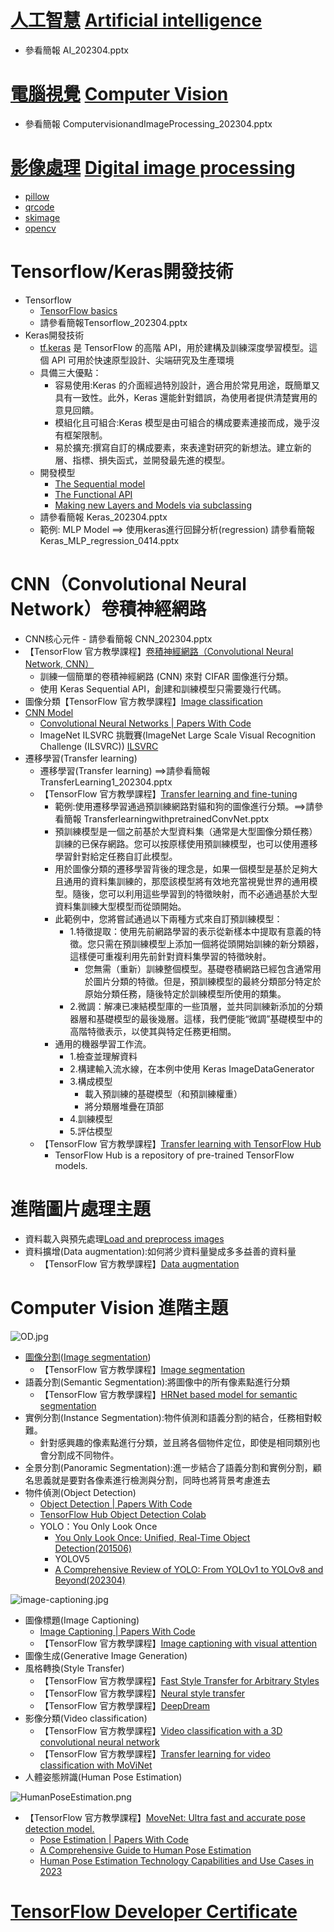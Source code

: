 # [人工智慧](https://zh.wikipedia.org/zh-tw/%E4%BA%BA%E5%B7%A5%E6%99%BA%E8%83%BD)  [Artificial intelligence](https://en.wikipedia.org/wiki/Artificial_intelligence)
- 參看簡報 AI_202304.pptx
# [電腦視覺](https://zh.wikipedia.org/zh-tw/%E8%AE%A1%E7%AE%97%E6%9C%BA%E8%A7%86%E8%A7%89)  [Computer Vision](https://en.wikipedia.org/wiki/Computer_vision)
- 參看簡報 ComputervisionandImageProcessing_202304.pptx
# [影像處理](https://zh.wikipedia.org/zh-tw/%E5%9B%BE%E5%83%8F%E5%A4%84%E7%90%86)  [Digital image processing](https://en.wikipedia.org/wiki/Digital_image_processing)
- [pillow](./Pillow.md)
- [qrcode](./qrcode.md)
- [skimage](./skimage.md)
- [opencv](./opencv.md)

# Tensorflow/Keras開發技術
- Tensorflow
  - [TensorFlow basics](https://www.tensorflow.org/guide/basics) 
  - 請參看簡報Tensorflow_202304.pptx
- Keras開發技術
  - [tf.keras](https://www.tensorflow.org/guide/keras?hl=zh-tw) 是 TensorFlow 的高階 API，用於建構及訓練深度學習模型。這個 API 可用於快速原型設計、尖端研究及生產環境
  - 具備三大優點：
    - 容易使用:Keras 的介面經過特別設計，適合用於常見用途，既簡單又具有一致性。此外，Keras 還能針對錯誤，為使用者提供清楚實用的意見回饋。
    - 模組化且可組合:Keras 模型是由可組合的構成要素連接而成，幾乎沒有框架限制。
    - 易於擴充:撰寫自訂的構成要素，來表達對研究的新想法。建立新的層、指標、損失函式，並開發最先進的模型。
  - 開發模型
    - [The Sequential model](https://www.tensorflow.org/guide/keras/sequential_model)
    - [The Functional API](https://www.tensorflow.org/guide/keras/sequential_model)
    - [Making new Layers and Models via subclassing](https://www.tensorflow.org/guide/keras/custom_layers_and_models)
  - 請參看簡報 Keras_202304.pptx
  - 範例: MLP Model ==> 使用keras進行回歸分析(regression) 請參看簡報 Keras_MLP_regression_0414.pptx


# CNN（Convolutional Neural Network）卷積神經網路
- CNN核心元件  - 請參看簡報  CNN_202304.pptx
- 【TensorFlow 官方教學課程】[卷積神經網路（Convolutional Neural Network, CNN）](https://www.tensorflow.org/tutorials/images/cnn)
  - 訓練一個簡單的卷積神經網路 (CNN) 來對 CIFAR 圖像進行分類。
  - 使用 Keras Sequential API，創建和訓練模型只需要幾行代碼。 
- 圖像分類【TensorFlow 官方教學課程】[Image classification](https://www.tensorflow.org/tutorials/images/classification)
- [CNN Model](./CNNModels.md) 
  - [Convolutional Neural Networks | Papers With Code](https://paperswithcode.com/methods/category/convolutional-neural-networks)
  -  ImageNet ILSVRC 挑戰賽(ImageNet Large Scale Visual Recognition Challenge (ILSVRC)) [ILSVRC](https://www.image-net.org/challenges/LSVRC/)
- 遷移學習(Transfer learning)
  - 遷移學習(Transfer learning) ==>請參看簡報 TransferLearning1_202304.pptx
  - 【TensorFlow 官方教學課程】[Transfer learning and fine-tuning](https://www.tensorflow.org/tutorials/images/transfer_learning) 
    - 範例:使用遷移學習通過預訓練網路對貓和狗的圖像進行分類。==>請參看簡報  TransferlearningwithpretrainedConvNet.pptx 
    - 預訓練模型是一個之前基於大型資料集（通常是大型圖像分類任務）訓練的已保存網路。您可以按原樣使用預訓練模型，也可以使用遷移學習針對給定任務自訂此模型。
    - 用於圖像分類的遷移學習背後的理念是，如果一個模型是基於足夠大且通用的資料集訓練的，那麼該模型將有效地充當視覺世界的通用模型。隨後，您可以利用這些學習到的特徵映射，而不必通過基於大型資料集訓練大型模型而從頭開始。
    - 此範例中，您將嘗試通過以下兩種方式來自訂預訓練模型：
      - 1.特徵提取：使用先前網路學習的表示從新樣本中提取有意義的特徵。您只需在預訓練模型上添加一個將從頭開始訓練的新分類器，這樣便可重複利用先前針對資料集學習的特徵映射。
        - 您無需（重新）訓練整個模型。基礎卷積網路已經包含通常用於圖片分類的特徵。但是，預訓練模型的最終分類部分特定於原始分類任務，隨後特定於訓練模型所使用的類集。
      - 2.微調：解凍已凍結模型庫的一些頂層，並共同訓練新添加的分類器層和基礎模型的最後幾層。這樣，我們便能“微調”基礎模型中的高階特徵表示，以使其與特定任務更相關。
    - 通用的機器學習工作流。
      - 1.檢查並理解資料
      - 2.構建輸入流水線，在本例中使用 Keras ImageDataGenerator
      - 3.構成模型
        - 載入預訓練的基礎模型（和預訓練權重）
        - 將分類層堆疊在頂部
      - 4.訓練模型
      - 5.評估模型
  - 【TensorFlow 官方教學課程】[Transfer learning with TensorFlow Hub](https://www.tensorflow.org/tutorials/images/transfer_learning_with_hub)
    - TensorFlow Hub is a repository of pre-trained TensorFlow models. 

# 進階圖片處理主題
- 資料載入與預先處理[Load and preprocess images](https://www.tensorflow.org/tutorials/load_data/images)
- 資料擴增(Data augmentation):如何將少資料量變成多多益善的資料量
  - 【TensorFlow 官方教學課程】[Data augmentation](https://www.tensorflow.org/tutorials/images/data_augmentation) 

# Computer Vision 進階主題
![OD.jpg](./OD.jpg)

- [圖像分割](https://zh.wikipedia.org/zh-tw/%E5%9B%BE%E5%83%8F%E5%88%86%E5%89%B2)([Image segmentation](https://en.wikipedia.org/wiki/Image_segmentation))
  - 【TensorFlow 官方教學課程】[Image segmentation](https://www.tensorflow.org/tutorials/images/segmentation)
- 語義分割(Semantic Segmentation):將圖像中的所有像素點進行分類
  - 【TensorFlow 官方教學課程】[HRNet based model for semantic segmentation](https://www.tensorflow.org/hub/tutorials/hrnet_semantic_segmentation) 
- 實例分割(Instance Segmentation):物件偵測和語義分割的結合，任務相對較難。
  - 針對感興趣的像素點進行分類，並且將各個物件定位，即使是相同類別也會分割成不同物件。 
- 全景分割(Panoramic Segmentation):進一步結合了語義分割和實例分割，顧名思義就是要對各像素進行檢測與分割，同時也將背景考慮進去
- 物件偵測(Object Detection)
  - [Object Detection | Papers With Code](https://paperswithcode.com/task/object-detection) 
  - [TensorFlow Hub Object Detection Colab](https://www.tensorflow.org/hub/tutorials/tf2_object_detection)
  - YOLO：You Only Look Once 
    - [You Only Look Once: Unified, Real-Time Object Detection(201506)](https://arxiv.org/abs/1506.02640)
    - YOLOV5
    - [A Comprehensive Review of YOLO: From YOLOv1 to YOLOv8 and Beyond(202304)](https://arxiv.org/abs/2304.00501)

![image-captioning.jpg](./image-captioning.jpg)
- 圖像標題(Image Captioning)
  - [Image Captioning | Papers With Code](https://paperswithcode.com/task/image-captioning) 
  - 【TensorFlow 官方教學課程】[Image captioning with visual attention](https://www.tensorflow.org/tutorials/text/image_captioning)
- 圖像生成(Generative Image Generation)
- 風格轉換(Style Transfer)
  - 【TensorFlow 官方教學課程】[Fast Style Transfer for Arbitrary Styles](https://www.tensorflow.org/hub/tutorials/tf2_arbitrary_image_stylization) 
  - 【TensorFlow 官方教學課程】[Neural style transfer](https://www.tensorflow.org/tutorials/generative/style_transfer)
  - 【TensorFlow 官方教學課程】[DeepDream](https://www.tensorflow.org/tutorials/generative/deepdream)
- 影像分類(Video classification)
  - 【TensorFlow 官方教學課程】[Video classification with a 3D convolutional neural network](https://www.tensorflow.org/tutorials/video/video_classification)
  - 【TensorFlow 官方教學課程】[Transfer learning for video classification with MoViNet](https://www.tensorflow.org/tutorials/video/transfer_learning_with_movinet)
- 人體姿態辨識(Human Pose Estimation) 

![HumanPoseEstimation.png](./HumanPoseEstimation.png)
- 【TensorFlow 官方教學課程】[MoveNet: Ultra fast and accurate pose detection model.](https://www.tensorflow.org/hub/tutorials/movenet)
  - [Pose Estimation | Papers With Code](https://paperswithcode.com/task/pose-estimation)
  - [A Comprehensive Guide to Human Pose Estimation](https://www.v7labs.com/blog/human-pose-estimation-guide)
  - [Human Pose Estimation Technology Capabilities and Use Cases in 2023](https://mobidev.biz/blog/human-pose-estimation-technology-guide) 

# [TensorFlow Developer Certificate](https://www.tensorflow.org/certificate?hl=zh-tw)

